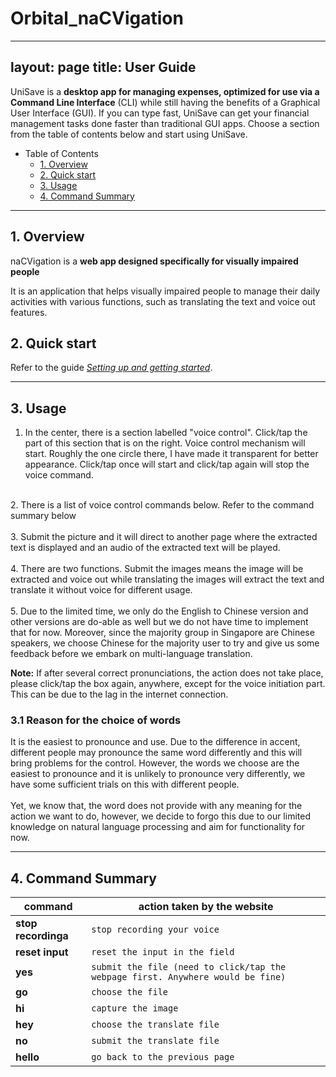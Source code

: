 # Orbital_naCVigation

---
layout: page
title: User Guide
---

UniSave is a **desktop app for managing expenses, optimized for use via a Command Line Interface** (CLI) 
while still having the benefits of a Graphical User Interface (GUI).
If you can type fast, UniSave can get your financial management tasks done faster than traditional GUI apps.
Choose a section from the table of contents below and start using UniSave.

* Table of Contents
    * [1. Overview](#1-overview)
    * [2. Quick start](#2-quick-start)
    * [3. Usage](#3-usage)
    * [4. Command Summary](#6-command-summary)


--------------------------------------------------------------------------------------------------------------------
## 1. Overview
naCVigation is a **web app designed specifically for visually impaired people**

It is an application that helps visually impaired people to manage their daily activities with various functions, such as translating the text and voice out features.


## 2. Quick start

Refer to the guide [_Setting up and getting started_](SettingUp.md).


--------------------------------------------------------------------------------------------------------------------
## 3. Usage

1. In the center, there is a section labelled "voice control". Click/tap the part of this section
that is on the right. Voice control mechanism will start.
Roughly the one circle there, I have made it transparent for better appearance.
Click/tap once will start and click/tap again will stop the voice command.
<br>
2. There is a list of voice control commands below. Refer to the command summary below
<br>
<br>
3. Submit the picture and it will direct to another page where the extracted text is displayed
and an audio of the extracted text will be played.
<br>
<br>
4. There are two functions. Submit the images means the image will be extracted and voice
out while translating the images will extract the text and translate it without voice for
different usage.
<br>
<br>
5. Due to the limited time, we only do the English to Chinese version and other versions are
do-able as well but we do not have time to implement that for now. Moreover, since the
majority group in Singapore are Chinese speakers, we choose Chinese for the majority
user to try and give us some feedback before we embark on multi-language translation.

**Note:**
If after several correct pronunciations, the action does not take place,
please click/tap the box again, anywhere, except for the voice initiation
part. This can be due to the lag in the internet connection.

### 3.1 Reason for the choice of words
It is the easiest to pronounce and use. Due to the difference in accent,
different people may pronounce the same word differently and this will
bring problems for the control. However, the words we choose are the
easiest to pronounce and it is unlikely to pronounce very differently,
we have some sufficient trials on this with different people.
<br>
<br>
Yet, we know that, the word does not provide with any meaning for the
action we want to do, however, we decide to forgo this due to our
limited knowledge on natural language processing and aim for
functionality for now.

--------------------------------------------------------------------------------------------------------------------

## 4. Command Summary

command | action taken by the website
--------|------------------
**stop recordinga**|`stop recording your voice`
**reset input** | `reset the input in the field`
**yes** | `submit the file (need to click/tap the webpage first. Anywhere would be fine)`
**go** | `choose the file` 
**hi** | `capture the image`
**hey** | `choose the translate file`
**no** | `submit the translate file`
**hello** | `go back to the previous page` 
